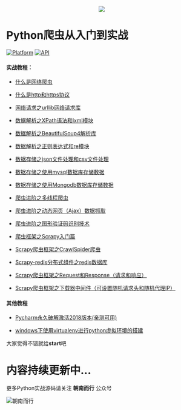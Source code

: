 
<p align="center">
<img src="http://pdslz41u3.bkt.clouddn.com/logo2.png">
</p>

# Python爬虫从入门到实战

[![Platform](https://img.shields.io/badge/platform-python-green.svg)](https://www.python.org/) [![API](https://img.shields.io/badge/API-3.6.5-yellow.svg?style=flat)](https://www.python.org/)


#### 实战教程：

-   [什么是网络爬虫](https://www.jianshu.com/p/c046e974dcab)

-   [什么是http和https协议](https://www.jianshu.com/p/3bf57d287a34)

-   [网络请求之urllib网络请求库](https://www.jianshu.com/p/a94f809f7882)

-   [数据解析之XPath语法和lxml模块](https://www.jianshu.com/p/714c53090d02)

-   [数据解析之BeautifulSoup4解析库](https://www.jianshu.com/p/cae4167d0d92)

-   [数据解析之正则表达式和re模块](https://www.jianshu.com/p/c0037278a6e1)

-   [数据存储之json文件处理和csv文件处理](https://www.jianshu.com/p/8a540bb96758)

-   [数据存储之使用mysql数据库存储数据](https://www.jianshu.com/p/992967576d41)

-   [数据存储之使用Mongodb数据库存储数据](https://www.jianshu.com/p/c1f29b2abcce)

-   [爬虫进阶之多线程爬虫](https://www.jianshu.com/p/8d69d764e5f5)

-   [爬虫进阶之动态网页（Ajax）数据抓取](https://www.jianshu.com/p/cd5a67d35a11)

-   [爬虫进阶之图形验证码识别技术](https://www.jianshu.com/p/448e2adcd99b)

-   [爬虫框架之Scrapy入门篇](https://www.jianshu.com/p/0fa6dd942099)

-   [Scrapy爬虫框架之CrawlSpider爬虫](https://www.jianshu.com/p/1332135518a8)

-   [Scrapy-redis分布式组件之redis数据库](https://www.jianshu.com/p/9f8eb3d69fc7)

-   [Scrapy爬虫框架之Request和Response（请求和响应）](https://www.jianshu.com/p/0bc667532227)

-   [Scrapy爬虫框架之下载器中间件（可设置随机请求头和随机代理IP）](https://www.jianshu.com/p/6d10e2c7b52c)


#### 其他教程

-   [Pycharm永久破解激活2018版本(亲测可用)](https://www.jianshu.com/p/0663bad3aadf)

-   [windows下使用virtualenv进行python虚拟环境的搭建](https://www.jianshu.com/p/c61767cc5103)

大家觉得不错就给**start**吧

# 内容持续更新中...


更多Python实战源码请关注 **朝南而行**  公众号

![朝南而行](https://upload-images.jianshu.io/upload_images/1150982-da1c9c20907807ca.jpg?imageMogr2/auto-orient/strip%7CimageView2/2/w/1240)
